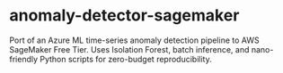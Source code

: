 # anomaly-detector-sagemaker
Port of an Azure ML time-series anomaly detection pipeline to AWS SageMaker Free Tier. Uses Isolation Forest, batch inference, and nano-friendly Python scripts for zero-budget reproducibility.
